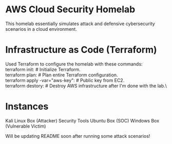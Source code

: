 # AWS Cloud Security Homelab
This homelab essentially simulates attack and defensive cybersecurity scenarios in a cloud environment.

# Infrastructure as Code (Terraform)
Used Terraform to configure the homelab with these commands:\
terraform init: # Initialize Terraform.\
terraform plan: # Plan entire Terraform configuration.\
terraform apply -var="aws-key": # Public key from EC2.\
terraform destory: # Destroy AWS infrastructure after I'm done with the lab.\

# Instances
Kali Linux Box (Attacker)
Security Tools Ubuntu Box (SOC)
Windows Box (Vulnerable Victim)

Will be updating README soon after running some attack scenarios!




